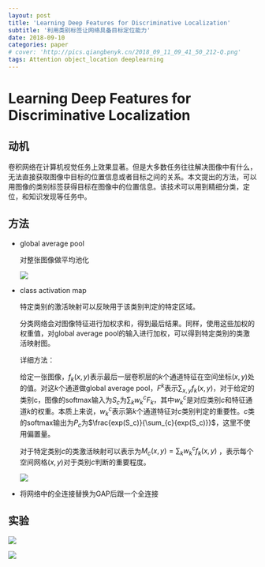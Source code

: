 ```yaml
---
layout: post
title: 'Learning Deep Features for Discriminative Localization'
subtitle: '利用类别标签让网络具备目标定位能力'
date: 2018-09-10
categories: paper
# cover: 'http://pics.qiangbenyk.cn/2018_09_11_09_41_50_212-Q.png'
tags: Attention object_location deeplearning
---
```


# Learning Deep Features for Discriminative Localization

## 动机

卷积网络在计算机视觉任务上效果显著。但是大多数任务往往解决图像中有什么，无法直接获取图像中目标的位置信息或者目标之间的关系。本文提出的方法，可以用图像的类别标签获得目标在图像中的位置信息。该技术可以用到精细分类，定位，和知识发现等任务中。

## 方法

- global average pool

  对整张图像做平均池化

  ![](http://pics.qiangbenyk.cn/2018_09_11_10_20_29_122-b.png)

- class activation map

  特定类别的激活映射可以反映用于该类别判定的特定区域。

  分类网络会对图像特征进行加权求和，得到最后结果。同样，使用这些加权的权重值，对global average pool的输入进行加权，可以得到特定类别的类激活映射图。

  详细方法：

  给定一张图像，$f_k(x,y)$表示最后一层卷积层的$k$个通道特征在空间坐标$(x,y)$处的值。对这$k$个通道做global average pool，$F^k$表示$\sum_{x,y}{f_k(x,y)}$，对于给定的类别c，图像的softmax输入为$S_c$为$\sum_{k}{w_k^cF_k}$，其中$w_k^c$是对应类别$c$和特征通道$k$的权重。本质上来说，$w_k^c$表示第$k$个通道特征对$c$类别判定的重要性。$c$类的softmax输出为$P_c$为$\frac{exp(S_c)}{\sum_{c}{exp(S_c)}}$，这里不使用偏置量。

  对于特定类别$c$的类激活映射可以表示为$M_c(x,y)=\sum_{k}{w_k^cf_k(x,y)}$ ，表示每个空间网格$(x,y)$对于类别$c$判断的重要程度。

  ![](http://pics.qiangbenyk.cn/2018_09_11_10_54_24_771-j.png)

- 将网络中的全连接替换为GAP后跟一个全连接

## 实验

![](http://pics.qiangbenyk.cn/2018_09_11_11_17_09_612-6.png)

![](http://pics.qiangbenyk.cn/2018_09_11_11_17_34_094-8.png)



